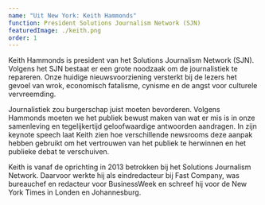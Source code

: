 ```yaml
---
name: "Uit New York: Keith Hammonds"
function: President Solutions Journalism Network (SJN)
featuredImage: ./keith.png
order: 1
---
```

Keith Hammonds is president van het Solutions Journalism Network (SJN). Volgens het SJN bestaat er een grote noodzaak om de journalistiek te repareren. Onze huidige nieuwsvoorziening versterkt bij de lezers het gevoel van wrok, economisch fatalisme, cynisme en de angst voor culturele vervreemding. 

Journalistiek zou burgerschap juist moeten bevorderen. Volgens Hammonds moeten we het publiek bewust maken van wat er mis is in onze samenleving en tegelijkertijd geloofwaardige antwoorden aandragen. In zijn keynote speech laat Keith zien hoe verschillende newsrooms deze aanpak hebben gebruikt om het vertrouwen van het publiek te herwinnen en het publieke debat te verschuiven. 

Keith is vanaf de oprichting in 2013 betrokken bij het Solutions Journalism Network. Daarvoor werkte hij als eindredacteur bij Fast Company, was bureauchef en redacteur voor BusinessWeek en schreef hij voor de New York Times in Londen en Johannesburg.
